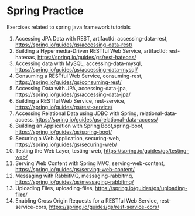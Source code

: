 # Spring Practice
Exercises related to spring java framework tutorials

1. Accessing JPA Data with REST, artifactId: accessing-data-rest, https://spring.io/guides/gs/accessing-data-rest/
2. Building a Hypermedia-Driven RESTful Web Service, artifactId: rest-hateoas, https://spring.io/guides/gs/rest-hateoas/
3. Accessing data with MySQL, accessing-data-mysql, https://spring.io/guides/gs/accessing-data-mysql/
4. Consuming a RESTful Web Service, consuming-rest, https://spring.io/guides/gs/consuming-rest/
5. Accessing Data with JPA, accessing-data-jpa, https://spring.io/guides/gs/accessing-data-jpa/
6. Building a RESTful Web Service, rest-service, https://spring.io/guides/gs/rest-service/
7. Accessing Relational Data using JDBC with Spring, relational-data-access, https://spring.io/guides/gs/relational-data-access/
8. Building an Application with Spring Boot,spring-boot, https://spring.io/guides/gs/spring-boot/
9. Securing a Web Application, securing-web, https://spring.io/guides/gs/securing-web/
10. Testing the Web Layer, testing-web, https://spring.io/guides/gs/testing-web/
11. Serving Web Content with Spring MVC, serving-web-content, https://spring.io/guides/gs/serving-web-content/
12. Messaging with RabbitMQ, messaging-rabbitmq, https://spring.io/guides/gs/messaging-rabbitmq/
13. Uploading Files, uploading-files, https://spring.io/guides/gs/uploading-files/
14. Enabling Cross Origin Requests for a RESTful Web Service, rest-service-cors, https://spring.io/guides/gs/rest-service-cors/